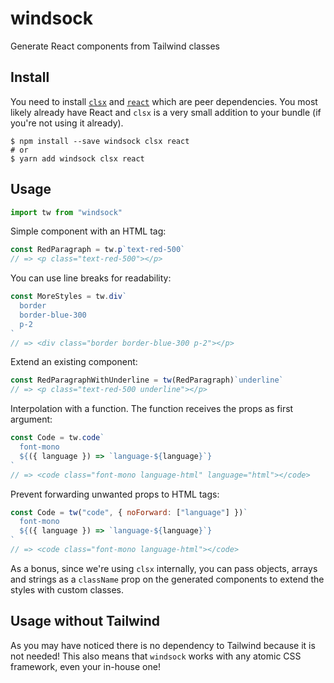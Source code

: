 # windsock

Generate React components from Tailwind classes

## Install

You need to install [`clsx`](https://www.npmjs.com/package/clsx) and
[`react`](https://www.npmjs.com/package/react) which are peer dependencies. You
most likely already have React and `clsx` is a very small addition to your bundle
(if you're not using it already).

```console
$ npm install --save windsock clsx react
# or
$ yarn add windsock clsx react
```

## Usage

```js
import tw from "windsock"
```

Simple component with an HTML tag:

```js
const RedParagraph = tw.p`text-red-500`
// => <p class="text-red-500"></p>
```

You can use line breaks for readability:

```js
const MoreStyles = tw.div`
  border
  border-blue-300
  p-2
`
// => <div class="border border-blue-300 p-2"></p>
```

Extend an existing component:

```js
const RedParagraphWithUnderline = tw(RedParagraph)`underline`
// => <p class="text-red-500 underline"></p>
```

Interpolation with a function. The function receives the props as first
argument:

```js
const Code = tw.code`
  font-mono
  ${({ language }) => `language-${language}`}
`
// => <code class="font-mono language-html" language="html"></code>
```

Prevent forwarding unwanted props to HTML tags:

```js
const Code = tw("code", { noForward: ["language"] })`
  font-mono
  ${({ language }) => `language-${language}`}
`
// => <code class="font-mono language-html"></code>
```

As a bonus, since we're using `clsx` internally, you can pass objects, arrays
and strings as a `className` prop on the generated components to extend the
styles with custom classes.

## Usage without Tailwind

As you may have noticed there is no dependency to Tailwind because it is not
needed! This also means that `windsock` works with any atomic CSS framework,
even your in-house one!
